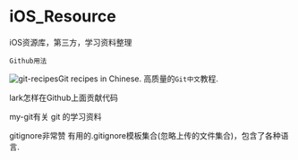 # iOS_Resource
iOS资源库，第三方，学习资料整理

`Github用法`

![git-recipesGit](https://github.com/geeeeeeeeek/git-recipes) recipes in Chinese. 高质量的`Git中文`教程.

lark怎样在Github上面贡献代码

my-git有关 git 的学习资料

gitignore非常赞 有用的.gitignore模板集合(忽略上传的文件集合)，包含了各种语言.
